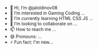 - 👋 Hi, I’m @jaloldinov08
- 👀 I’m interested in Gaming Coding ...
- 🌱 I’m currently learning HTML CSS JS  ...
- 💞️ I’m looking to collaborate on ...
- 📫 How to reach me ...
- 😄 Pronouns: ...
- ⚡ Fun fact: I'm new...

<!---
jaloldinov08/jaloldinov08 is a ✨ special ✨ repository because its `README.md` (this file) appears on your GitHub profile.
You can click the Preview link to take a look at your changes.
--->
